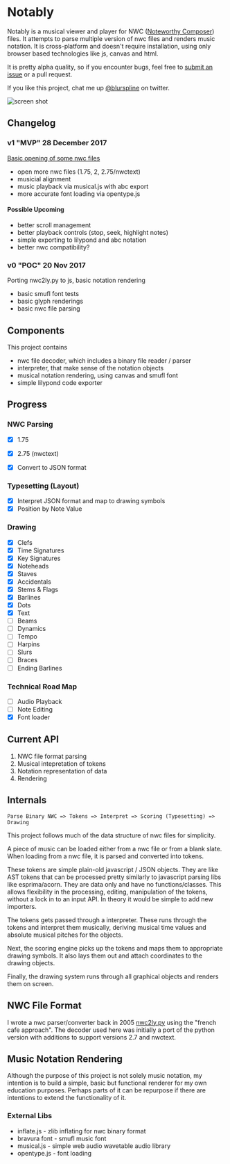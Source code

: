 # Notably
Notably is a musical viewer and player for NWC ([Noteworthy Composer](http://noteworthycomposer.com)) files. It attempts to parse multiple version of nwc files and renders music notation. It is cross-platform and doesn't require installation, using only browser based technologies like js, canvas and html.

It is pretty alpha quality, so if you encounter bugs, feel free to [submit an issue](https://github.com/zz85/nwc-viewer/issues) or a pull request.

If you like this project, chat me up [@blurspline](https://twitter.com/blurspline) on twitter.

![screen shot](https://user-images.githubusercontent.com/314997/34420095-94df3818-ec42-11e7-9987-2d0bbe0cbdff.png)

## Changelog

### v1 "MVP" 28 December 2017
[Basic opening of some nwc files](https://github.com/zz85/nwc-viewer/releases/tag/v1)
- open more nwc files (1.75, 2, 2.75/nwctext)
- musicial alignment
- music playback via musical.js with abc export
- more accurate font loading via opentype.js

#### Possible Upcoming
- better scroll management
- better playback controls (stop, seek, highlight notes)
- simple exporting to lilypond and abc notation
- better nwc compatibility?

### v0 "POC" 20 Nov 2017
Porting nwc2ly.py to js, basic notation rendering
- basic smufl font tests
- basic glyph renderings
- basic nwc file parsing

## Components
This project contains
- nwc file decoder, which includes a binary file reader / parser
- interpreter, that make sense of the notation objects
- musical notation rendering, using canvas and smufl font
- simple lilypond code exporter

## Progress

### NWC Parsing
- [x] 1.75
- [x] 2.75 (nwctext)

- [x] Convert to JSON format

### Typesetting (Layout)
- [x] Interpret JSON format and map to drawing symbols
- [x] Position by Note Value

### Drawing
- [x] Clefs
- [x] Time Signatures
- [x] Key Signatures
- [x] Noteheads
- [x] Staves
- [x] Accidentals
- [x] Stems & Flags
- [x] Barlines
- [x] Dots
- [x] Text 
- [ ] Beams
- [ ] Dynamics
- [ ] Tempo
- [ ] Harpins
- [ ] Slurs
- [ ] Braces
- [ ] Ending Barlines

### Technical Road Map
- [ ] Audio Playback
- [ ] Note Editing
- [x] Font loader

## Current API
1. NWC file format parsing
2. Musical intepretation of tokens
3. Notation representation of data
4. Rendering

## Internals

```
Parse Binary NWC => Tokens => Interpret => Scoring (Typesetting) => Drawing
```

This project follows much of the data structure of nwc files for simplicity.

A piece of music can be loaded either from a nwc file or from a blank slate.
When loading from a nwc file, it is parsed and converted into tokens.

These tokens are simple plain-old javascript / JSON objects. They are like AST tokens that can be processed pretty similarly to javascript parsing libs like esprima/acorn. They are data only and have no functions/classes. This allows flexibility in the processing, editing, manipulation of the tokens, without a lock in to an input API. In theory it would be simple to add new importers.

The tokens gets passed through a interpreter. These runs through the tokens and interpret them musically, deriving musical time values and absolute musical pitches for the objects.

Next, the scoring engine picks up the tokens and maps them to appropriate drawing symbols. It also lays them out and attach coordinates to the drawing objects.

Finally, the drawing system runs through all graphical objects and renders them on screen.

## NWC File Format
I wrote a nwc parser/converter back in 2005 [nwc2ly.py](https://github.com/zz85/nwc2ly.py) using the "french cafe approach". The decoder used here was initially a port of the python version with additions to support versions 2.7 and nwctext.

## Music Notation Rendering
Although the purpose of this project is not solely music notation, my intention is to build a simple, basic but functional renderer for my own education purposes. Perhaps parts of it can be repurpose if there are intentions to extend the functionality of it.


### External Libs
- inflate.js - zlib inflating for nwc binary format
- bravura font - smufl music font
- musical.js - simple web audio wavetable audio library
- opentype.js - font loading
